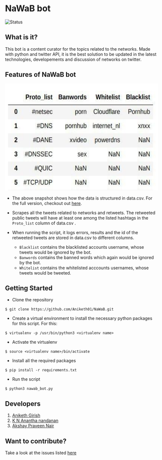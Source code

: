 # NaWaB bot
![Status](https://img.shields.io/badge/Status-Under_Development-Red.svg) 

## What is it?
This bot is a content curator for the topics related to the networks. Made with python and twitter API, it is the best solution to be updated in the latest technologies, developements and discussion of networks on twitter.

## Features of NaWaB bot
<p align="center">
  <img width="550" height="350" src="Image/data.jpg">
</p>

* The above snapshot shows how the data is structured in data.csv. For the full version, checkout out [here](data.csv).
* Scrapes all the tweets related to networks and retweets. The retweeted public tweets will have at least one among the listed hashtags in the `Proto_list` column of data.csv .
* When running the script, it logs errors, results and the id of the retweeted tweets are stored in data.csv to different columns.

    *  `Blacklist` contains the blacklisted accounts username, whose tweets would be ignored by the bot.
    *  `Banwords`  contains the banned words which again would be ignored by the bot.
    *  `Whitelist` contains the whitelisted acccounts usernames, whose tweets would be tweeted.

## Getting Started
* Clone the repository
```
$ git clone https://github.com/Aniketh01/NaWaB.git
```
* Create a virtual environment to install the necessary python packages for this script. For this:

``` 
$ virtualenv -p /usr/bin/python3 <virtualenv name> 
```

* Activate the virtualenv

```
$ source <virtualenv name>/bin/activate
```

* Install all the required packages 
```
$ pip install -r requirements.txt
```

* Run the script
```
$ python3 nawab_bot.py
```

## Developers 
1. [Aniketh Girish](https://github.com/Aniketh01/)
2. [K N Anantha nandanan](https://github.com/ananthanandanan)
3. [Akshay Praveen Nair](https://github.com/iammarco11/)

## Want to contribute?
Take a look at the issues listed [here](https://github.com/Aniketh01/NaWaB/issues)
